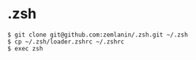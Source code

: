 .zsh
====

```
$ git clone git@github.com:zemlanin/.zsh.git ~/.zsh
$ cp ~/.zsh/loader.zshrc ~/.zshrc
$ exec zsh
```
